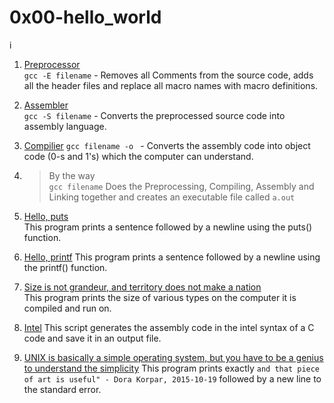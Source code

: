 # 0x00-hello_world
i

1. [Preprocessor](./0-preprocessor)   
	`gcc -E filename` - Removes all Comments from the source code, adds all the header files and replace all macro names with macro definitions.



2. [Assembler](./2-assembler)   
	`gcc -S filename` - Converts the preprocessed source code into assembly language.

3. [Compilier](./1-compiler)
	`gcc filename -o ` - Converts the assembly code into object code (0-s and 1's) which the computer can understand.

4. > By the way	 
`gcc filename`  Does the Preprocessing, Compiling, Assembly and Linking together and creates an executable file called `a.out`

5. [Hello, puts](./4-puts.c)   
	This program prints a sentence followed by a newline using the puts() function.

6. [Hello, printf](./5-printf.c)
	This program prints a sentence followed by a newline using the printf() function.

7. [Size is not grandeur, and territory does not make a nation](./6-size.c)   
	This program prints the size of various types on the computer it is compiled and run on.

8. [Intel](./100-intel)
	This script generates the assembly code in the intel syntax of a C code and save it in an output file.

9. [UNIX is basically a simple operating system, but you have to be a genius to understand the simplicity](./101-quote.c)
	This program prints exactly `and that piece of art is useful" - Dora Korpar, 2015-10-19` followed by a new line to the standard error.
